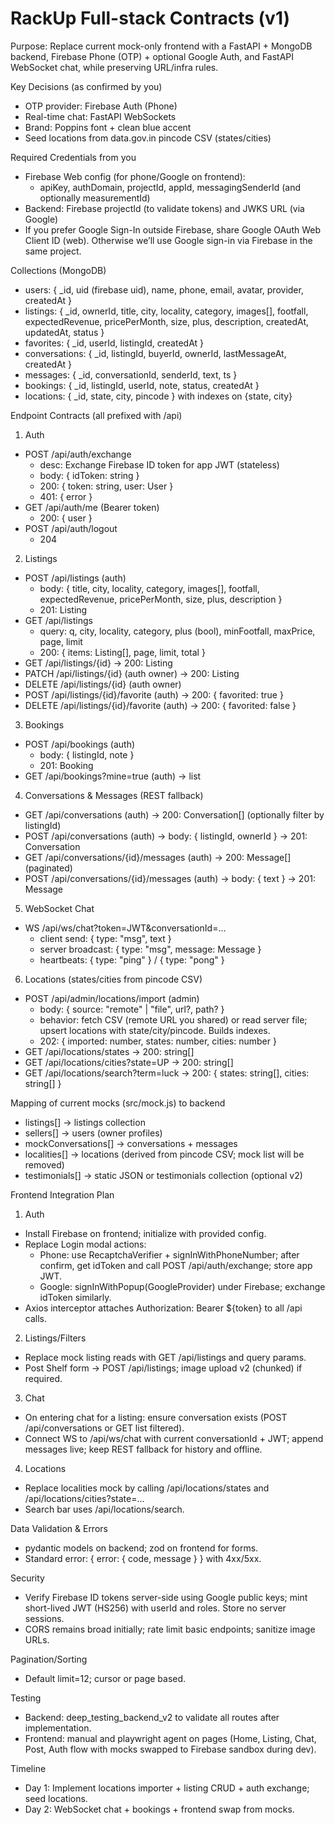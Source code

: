 # RackUp Full-stack Contracts (v1)

Purpose: Replace current mock-only frontend with a FastAPI + MongoDB backend, Firebase Phone (OTP) + optional Google Auth, and FastAPI WebSocket chat, while preserving URL/infra rules.

Key Decisions (as confirmed by you)
- OTP provider: Firebase Auth (Phone)
- Real-time chat: FastAPI WebSockets
- Brand: Poppins font + clean blue accent
- Seed locations from data.gov.in pincode CSV (states/cities)

Required Credentials from you
- Firebase Web config (for phone/Google on frontend):
  - apiKey, authDomain, projectId, appId, messagingSenderId (and optionally measurementId)
- Backend: Firebase projectId (to validate tokens) and JWKS URL (via Google)
- If you prefer Google Sign-In outside Firebase, share Google OAuth Web Client ID (web). Otherwise we’ll use Google sign-in via Firebase in the same project.

Collections (MongoDB)
- users: { _id, uid (firebase uid), name, phone, email, avatar, provider, createdAt }
- listings: { _id, ownerId, title, city, locality, category, images[], footfall, expectedRevenue, pricePerMonth, size, plus, description, createdAt, updatedAt, status }
- favorites: { _id, userId, listingId, createdAt }
- conversations: { _id, listingId, buyerId, ownerId, lastMessageAt, createdAt }
- messages: { _id, conversationId, senderId, text, ts }
- bookings: { _id, listingId, userId, note, status, createdAt }
- locations: { _id, state, city, pincode } with indexes on {state, city}

Endpoint Contracts (all prefixed with /api)
1) Auth
- POST /api/auth/exchange
  - desc: Exchange Firebase ID token for app JWT (stateless)
  - body: { idToken: string }
  - 200: { token: string, user: User }
  - 401: { error }
- GET /api/auth/me (Bearer token)
  - 200: { user }
- POST /api/auth/logout
  - 204

2) Listings
- POST /api/listings (auth)
  - body: { title, city, locality, category, images[], footfall, expectedRevenue, pricePerMonth, size, plus, description }
  - 201: Listing
- GET /api/listings
  - query: q, city, locality, category, plus (bool), minFootfall, maxPrice, page, limit
  - 200: { items: Listing[], page, limit, total }
- GET /api/listings/{id} -> 200: Listing
- PATCH /api/listings/{id} (auth owner) -> 200: Listing
- DELETE /api/listings/{id} (auth owner)
- POST /api/listings/{id}/favorite (auth) -> 200: { favorited: true }
- DELETE /api/listings/{id}/favorite (auth) -> 200: { favorited: false }

3) Bookings
- POST /api/bookings (auth)
  - body: { listingId, note }
  - 201: Booking
- GET /api/bookings?mine=true (auth) -> list

4) Conversations & Messages (REST fallback)
- GET /api/conversations (auth) -> 200: Conversation[] (optionally filter by listingId)
- POST /api/conversations (auth) -> body: { listingId, ownerId } -> 201: Conversation
- GET /api/conversations/{id}/messages (auth) -> 200: Message[] (paginated)
- POST /api/conversations/{id}/messages (auth) -> body: { text } -> 201: Message

5) WebSocket Chat
- WS /api/ws/chat?token=JWT&conversationId=...
  - client send: { type: "msg", text }
  - server broadcast: { type: "msg", message: Message }
  - heartbeats: { type: "ping" } / { type: "pong" }

6) Locations (states/cities from pincode CSV)
- POST /api/admin/locations/import (admin)
  - body: { source: "remote" | "file", url?, path? }
  - behavior: fetch CSV (remote URL you shared) or read server file; upsert locations with state/city/pincode. Builds indexes.
  - 202: { imported: number, states: number, cities: number }
- GET /api/locations/states -> 200: string[]
- GET /api/locations/cities?state=UP -> 200: string[]
- GET /api/locations/search?term=luck -> 200: { states: string[], cities: string[] }

Mapping of current mocks (src/mock.js) to backend
- listings[] -> listings collection
- sellers[] -> users (owner profiles)
- mockConversations[] -> conversations + messages
- localities[] -> locations (derived from pincode CSV; mock list will be removed)
- testimonials[] -> static JSON or testimonials collection (optional v2)

Frontend Integration Plan
1) Auth
- Install Firebase on frontend; initialize with provided config.
- Replace Login modal actions:
  - Phone: use RecaptchaVerifier + signInWithPhoneNumber; after confirm, get idToken and call POST /api/auth/exchange; store app JWT.
  - Google: signInWithPopup(GoogleProvider) under Firebase; exchange idToken similarly.
- Axios interceptor attaches Authorization: Bearer ${token} to all /api calls.

2) Listings/Filters
- Replace mock listing reads with GET /api/listings and query params.
- Post Shelf form -> POST /api/listings; image upload v2 (chunked) if required.

3) Chat
- On entering chat for a listing: ensure conversation exists (POST /api/conversations or GET list filtered).
- Connect WS to /api/ws/chat with current conversationId + JWT; append messages live; keep REST fallback for history and offline.

4) Locations
- Replace localities mock by calling /api/locations/states and /api/locations/cities?state=...
- Search bar uses /api/locations/search.

Data Validation & Errors
- pydantic models on backend; zod on frontend for forms.
- Standard error: { error: { code, message } } with 4xx/5xx.

Security
- Verify Firebase ID tokens server-side using Google public keys; mint short-lived JWT (HS256) with userId and roles. Store no server sessions.
- CORS remains broad initially; rate limit basic endpoints; sanitize image URLs.

Pagination/Sorting
- Default limit=12; cursor or page based.

Testing
- Backend: deep_testing_backend_v2 to validate all routes after implementation.
- Frontend: manual and playwright agent on pages (Home, Listing, Chat, Post, Auth flow with mocks swapped to Firebase sandbox during dev).

Timeline
- Day 1: Implement locations importer + listing CRUD + auth exchange; seed locations.
- Day 2: WebSocket chat + bookings + frontend swap from mocks.